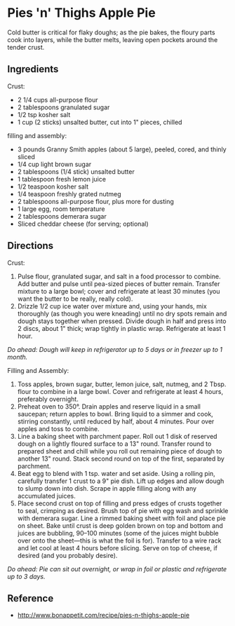 # Pies 'n' Thighs Apple Pie

Cold butter is critical for flaky doughs; as the pie bakes, the floury parts cook into layers, while the butter melts, leaving open pockets around the tender crust.

## Ingredients

Crust:

- 2 1/4 cups all-purpose flour
- 2 tablespoons granulated sugar
- 1/2 tsp kosher salt
- 1 cup (2 sticks) unsalted butter, cut into 1" pieces, chilled

filling and assembly:

- 3 pounds Granny Smith apples (about 5 large), peeled, cored, and thinly sliced
- 1/4 cup light brown sugar
- 2 tablespoons (1/4 stick) unsalted butter
- 1 tablespoon fresh lemon juice
- 1/2 teaspoon kosher salt
- 1/4 teaspoon freshly grated nutmeg
- 2 tablespoons all-purpose flour, plus more for dusting
- 1 large egg, room temperature
- 2 tablespoons demerara sugar
- Sliced cheddar cheese (for serving; optional)

## Directions

Crust:

1. Pulse flour, granulated sugar, and salt in a food processor to combine. Add butter and pulse until pea-sized pieces of butter remain. Transfer mixture to a large bowl; cover and refrigerate at least 30 minutes (you want the butter to be really, really cold).
2. Drizzle 1/2 cup ice water over mixture and, using your hands, mix thoroughly (as though you were kneading) until no dry spots remain and dough stays together when pressed. Divide dough in half and press into 2 discs, about 1" thick; wrap tightly in plastic wrap. Refrigerate at least 1 hour.

*Do ahead: Dough will keep in refrigerator up to 5 days or in freezer up to 1 month.*

Filling and Assembly:

1. Toss apples, brown sugar, butter, lemon juice, salt, nutmeg, and 2 Tbsp. flour to combine in a large bowl. Cover and refrigerate at least 4 hours, preferably overnight.
2. Preheat oven to 350°. Drain apples and reserve liquid in a small saucepan; return apples to bowl. Bring liquid to a simmer and cook, stirring constantly, until reduced by half, about 4 minutes. Pour over apples and toss to combine.
3. Line a baking sheet with parchment paper. Roll out 1 disk of reserved dough on a lightly floured surface to a 13" round. Transfer round to prepared sheet and chill while you roll out remaining piece of dough to another 13" round. Stack second round on top of the first, separated by parchment.
4. Beat egg to blend with 1 tsp. water and set aside. Using a rolling pin, carefully transfer 1 crust to a 9" pie dish. Lift up edges and allow dough to slump down into dish. Scrape in apple filling along with any accumulated juices.
5. Place second crust on top of filling and press edges of crusts together to seal, crimping as desired. Brush top of pie with egg wash and sprinkle with demerara sugar. Line a rimmed baking sheet with foil and place pie on sheet. Bake until crust is deep golden brown on top and bottom and juices are bubbling, 90–100 minutes (some of the juices might bubble over onto the sheet—this is what the foil is for). Transfer to a wire rack and let cool at least 4 hours before slicing. Serve on top of cheese, if desired (and you probably desire).

*Do ahead: Pie can sit out overnight, or wrap in foil or plastic and refrigerate up to 3 days.*

## Reference

- <http://www.bonappetit.com/recipe/pies-n-thighs-apple-pie>
